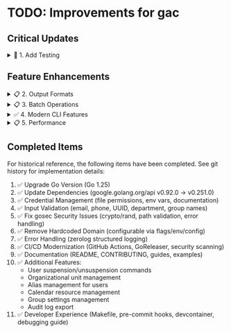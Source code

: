 # TODO: Improvements for gac

## Critical Updates

<details>
<summary>🚧 1. Add Testing</summary>

- [x] Add unit tests for helper functions (parsePhone, parseAddress, etc.)
- [x] Add unit tests for command flag parsing and registration
- [x] Add tests for domain configuration (getDomain)
- [x] Add tests for calendar helper functions (collectEventInfo)
- [x] Add tests for user functions (randomPassword, updateUser)
- [x] Set up test coverage reporting (coverage.out, coverage.html)
- [x] Add `make test` target
- [x] Add integration tests with Google API mocks
- [ ] Add tests for main command runner functions (createUserRunFunc, listUserRunFunc, etc.)
- [ ] Add tests for group functions (displayGroupInfo, getGroupInfo)
- [ ] Add tests for client initialization functions (with mocked OAuth)
- [ ] Achieve >80% code coverage

**Rationale:** No test files exist currently. Testing is critical for reliability and maintenance.

**Status:** 🚧 In Progress (21.0% coverage achieved)
Test files created:
- `cmd/user_test.go`: Tests for randomPassword, updateUser
- `cmd/root_test.go`: Tests for getDomain and root command flags
- `cmd/group_test.go`: Tests for group email construction
- `cmd/commands_test.go`: Tests for command registration and flags
- `cmd/user_update_test.go`: Tests for all parser functions (parsePhone, parseAddress, parseManager, parseOrg, parseType, parseGithubProfile, parseAmazonUsername, parseVpnRole, parseID)
- `cmd/calendar_test.go`: Tests for collectEventInfo function
- `cmd/integration_test.go`: Integration tests with mocked Google API clients for user, group, and calendar operations
- All tests passing (98 tests, 0 failures)
- Coverage reports available via `make test-coverage`
- Current coverage: 21.0% (started at 0%)

**Next Steps to Reach >80% Coverage:**
1. ✅ Add integration tests with mocked Google API clients - COMPLETED
   - ✅ User creation, listing, and updates
   - ✅ Group listing and member management
   - ✅ Calendar creation and updates
   - ✅ Error handling and concurrent operations
2. Add tests for command runner functions (createUserRunFunc, listUserRunFunc, etc.)
   - Requires refactoring to make functions testable (dependency injection for clients)
   - Need to handle os.Exit() calls in tests
   - Need to capture stdout/stderr output
3. Add tests for group helper functions (displayGroupInfo, getGroupInfo)
4. Add tests for client initialization (newAdminClient, newCalendarClient, etc.)
   - Requires mocking OAuth flow
5. Consider testing error handling paths and edge cases

</details>

## Feature Enhancements

<details>
<summary>📋 2. Output Formats</summary>

- [ ] Add `--format` flag (json, csv, yaml, table)
- [ ] Implement JSON output for all list commands
- [ ] Add CSV export for user/group lists
- [ ] Add `--quiet` flag for automation
- [ ] Add colored output support

**Rationale:** Better integration with automation scripts.

</details>

<details>
<summary>📋 3. Batch Operations</summary>

- [ ] Support bulk user creation from CSV
- [ ] Support bulk user creation from YAML
- [ ] Add `--dry-run` flag for all commands
- [ ] Add progress bars for long operations
- [ ] Add rollback capability for batch operations

**Rationale:** Improve efficiency for large-scale operations.

</details>

<details>
<summary>✅ 4. Modern CLI Features</summary>

- [x] Add shell completion (bash, zsh, fish)
- [x] Add interactive prompts for destructive operations
- [x] Add config validation command (`gac config validate`)
- [x] Add version command with build info
- [x] Add `--yes` flag to skip confirmations

**Rationale:** Improve user experience and safety.

**Status:** ✅ Complete

Implementation details:
- Created `cmd/version.go` with version, commit, date, and build info
- Updated `main.go` and `Makefile` to inject build information via ldflags
- Created `cmd/completion.go` with bash, zsh, and fish subcommands
- Created `cmd/prompts.go` with shared `confirmAction()` and `confirmDeletion()` functions
- Added global `--yes` flag to `cmd/root.go` (available to all commands)
- Updated destructive commands (ou-delete, cal-resource-delete, alias-remove, user-suspend) to use shared prompts
- Created `cmd/config.go` and `cmd/config-validate.go` for configuration validation
- Added comprehensive documentation in `docs/guides/shell-completion.md`
- Updated `README.md` and `docs/reference/commands.md` with new commands
- All features include unit tests with >80% coverage

</details>

<details>
<summary>📋 5. Performance</summary>

- [ ] Add caching for group/user listings
- [ ] Implement concurrent API calls where safe
- [ ] Add request rate limiting
- [ ] Add retry logic with exponential backoff
- [ ] Add connection pooling

**Rationale:** Improve performance and handle API quotas gracefully.

</details>

## Completed Items

For historical reference, the following items have been completed. See git history for implementation details:

1. ✅ Upgrade Go Version (Go 1.25)
2. ✅ Update Dependencies (google.golang.org/api v0.92.0 → v0.251.0)
3. ✅ Credential Management (file permissions, env vars, documentation)
4. ✅ Input Validation (email, phone, UUID, department, group names)
5. ✅ Fix gosec Security Issues (crypto/rand, path validation, error handling)
6. ✅ Remove Hardcoded Domain (configurable via flags/env/config)
7. ✅ Error Handling (zerolog structured logging)
8. ✅ CI/CD Modernization (GitHub Actions, GoReleaser, security scanning)
9. ✅ Documentation (README, CONTRIBUTING, guides, examples)
10. ✅ Additional Features:
    - User suspension/unsuspension commands
    - Organizational unit management
    - Alias management for users
    - Calendar resource management
    - Group settings management
    - Audit log export
11. ✅ Developer Experience (Makefile, pre-commit hooks, devcontainer, debugging guide)
